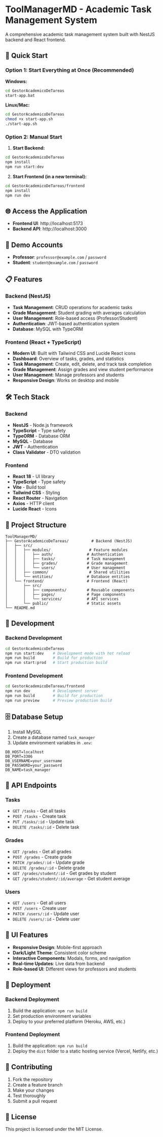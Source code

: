 # ToolManagerMD - Academic Task Management System

A comprehensive academic task management system built with NestJS backend and React frontend.

## 🚀 Quick Start

### Option 1: Start Everything at Once (Recommended)

**Windows:**
```bash
cd GestorAcademicoDeTareas
start-app.bat
```

**Linux/Mac:**
```bash
cd GestorAcademicoDeTareas
chmod +x start-app.sh
./start-app.sh
```

### Option 2: Manual Start

1. **Start Backend:**
```bash
cd GestorAcademicoDeTareas
npm install
npm run start:dev
```

2. **Start Frontend (in a new terminal):**
```bash
cd GestorAcademicoDeTareas/frontend
npm install
npm run dev
```

## 🌐 Access the Application

- **Frontend UI**: http://localhost:5173
- **Backend API**: http://localhost:3000

## 👤 Demo Accounts

- **Professor**: `professor@example.com` / `password`
- **Student**: `student@example.com` / `password`

## 📋 Features

### Backend (NestJS)
- **Task Management**: CRUD operations for academic tasks
- **Grade Management**: Student grading with averages calculation
- **User Management**: Role-based access (Professor/Student)
- **Authentication**: JWT-based authentication system
- **Database**: MySQL with TypeORM

### Frontend (React + TypeScript)
- **Modern UI**: Built with Tailwind CSS and Lucide React icons
- **Dashboard**: Overview of tasks, grades, and statistics
- **Task Management**: Create, edit, delete, and track task completion
- **Grade Management**: Assign grades and view student performance
- **User Management**: Manage professors and students
- **Responsive Design**: Works on desktop and mobile

## 🛠️ Tech Stack

### Backend
- **NestJS** - Node.js framework
- **TypeScript** - Type safety
- **TypeORM** - Database ORM
- **MySQL** - Database
- **JWT** - Authentication
- **Class Validator** - DTO validation

### Frontend
- **React 18** - UI library
- **TypeScript** - Type safety
- **Vite** - Build tool
- **Tailwind CSS** - Styling
- **React Router** - Navigation
- **Axios** - HTTP client
- **Lucide React** - Icons

## 📁 Project Structure

```
ToolManagerMD/
├── GestorAcademicoDeTareas/          # Backend (NestJS)
│   ├── src/
│   │   ├── modules/                 # Feature modules
│   │   │   ├── auth/               # Authentication
│   │   │   ├── tasks/              # Task management
│   │   │   ├── grades/             # Grade management
│   │   │   └── users/              # User management
│   │   ├── common/                  # Shared utilities
│   │   └── entities/               # Database entities
│   └── frontend/                   # Frontend (React)
│       ├── src/
│       │   ├── components/         # Reusable components
│       │   ├── pages/              # Page components
│       │   └── services/           # API services
│       └── public/                 # Static assets
└── README.md
```

## 🔧 Development

### Backend Development
```bash
cd GestorAcademicoDeTareas
npm run start:dev    # Development mode with hot reload
npm run build        # Build for production
npm run start:prod   # Start production build
```

### Frontend Development
```bash
cd GestorAcademicoDeTareas/frontend
npm run dev          # Development server
npm run build        # Build for production
npm run preview      # Preview production build
```

## 🗄️ Database Setup

1. Install MySQL
2. Create a database named `task_manager`
3. Update environment variables in `.env`:
```env
DB_HOST=localhost
DB_PORT=3306
DB_USERNAME=your_username
DB_PASSWORD=your_password
DB_NAME=task_manager
```

## 📝 API Endpoints

### Tasks
- `GET /tasks` - Get all tasks
- `POST /tasks` - Create task
- `PUT /tasks/:id` - Update task
- `DELETE /tasks/:id` - Delete task

### Grades
- `GET /grades` - Get all grades
- `POST /grades` - Create grade
- `PATCH /grades/:id` - Update grade
- `DELETE /grades/:id` - Delete grade
- `GET /grades/student/:id` - Get grades by student
- `GET /grades/student/:id/average` - Get student average

### Users
- `GET /users` - Get all users
- `POST /users` - Create user
- `PATCH /users/:id` - Update user
- `DELETE /users/:id` - Delete user

## 🎨 UI Features

- **Responsive Design**: Mobile-first approach
- **Dark/Light Theme**: Consistent color scheme
- **Interactive Components**: Modals, forms, and navigation
- **Real-time Updates**: Live data from backend
- **Role-based UI**: Different views for professors and students

## 🚀 Deployment

### Backend Deployment
1. Build the application: `npm run build`
2. Set production environment variables
3. Deploy to your preferred platform (Heroku, AWS, etc.)

### Frontend Deployment
1. Build the application: `npm run build`
2. Deploy the `dist` folder to a static hosting service (Vercel, Netlify, etc.)

## 🤝 Contributing

1. Fork the repository
2. Create a feature branch
3. Make your changes
4. Test thoroughly
5. Submit a pull request

## 📄 License

This project is licensed under the MIT License.
